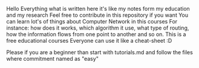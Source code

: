 Hello 
Everything what is written here it's like my notes form my education and my research 
Feel free to contribute in this repository if you want 
You can learn lot's of things about Computer Network  in this courses 
For instance: how does it  works, which algorithm it use, what type of routing, how the information flows from one point to another and so on. 
This is a free educational courses 
Everyone can use it like a cheat-sheet :D 

Please if you are a beginner than start with tutorials.md and follow the files where commitment named as "easy"









